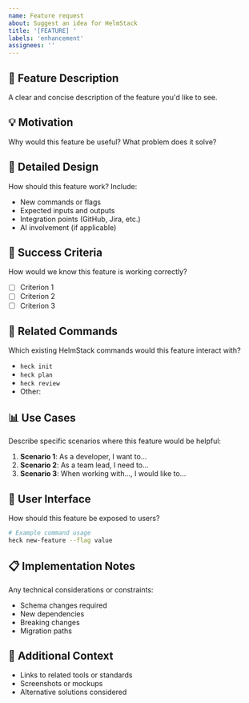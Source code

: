 ```yaml
---
name: Feature request
about: Suggest an idea for HelmStack
title: '[FEATURE] '
labels: 'enhancement'
assignees: ''
---
```


## 🚀 Feature Description

A clear and concise description of the feature you'd like to see.

## 💡 Motivation

Why would this feature be useful? What problem does it solve?

## 📝 Detailed Design

How should this feature work? Include:

- New commands or flags
- Expected inputs and outputs
- Integration points (GitHub, Jira, etc.)
- AI involvement (if applicable)

## 🎯 Success Criteria

How would we know this feature is working correctly?

- [ ] Criterion 1
- [ ] Criterion 2
- [ ] Criterion 3

## 🔗 Related Commands

Which existing HelmStack commands would this feature interact with?

- `heck init`
- `heck plan`
- `heck review`
- Other:

## 📊 Use Cases

Describe specific scenarios where this feature would be helpful:

1. **Scenario 1**: As a developer, I want to...
2. **Scenario 2**: As a team lead, I need to...
3. **Scenario 3**: When working with..., I would like to...

## 🎨 User Interface

How should this feature be exposed to users?

```bash
# Example command usage
heck new-feature --flag value
```

## 📋 Implementation Notes

Any technical considerations or constraints:

- Schema changes required
- New dependencies
- Breaking changes
- Migration paths

## 📎 Additional Context

- Links to related tools or standards
- Screenshots or mockups
- Alternative solutions considered